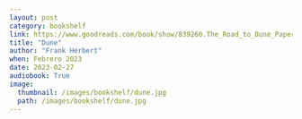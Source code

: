 ```yaml
---
layout: post
category: bookshelf
link: https://www.goodreads.com/book/show/839260.The_Road_to_Dune_Paperback_Frank_Herbert_Brian_Herbert_Kevin_J_Anderson
title: "Dune"
author: "Frank Herbert"
when: Febrero 2023
date: 2023-02-27
audiobook: True
image:
  thumbnail: /images/bookshelf/dune.jpg
  path: /images/bookshelf/dune.jpg
---
```

